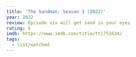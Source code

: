 ```yaml
---
title: 'The Sandman: Season 1 (2022)'
year: 2022
review: Episode six will get sand in your eyes
rating: 5
imdb: https://www.imdb.com/title/tt1751634/
tags:
  - list/watched
---
```


